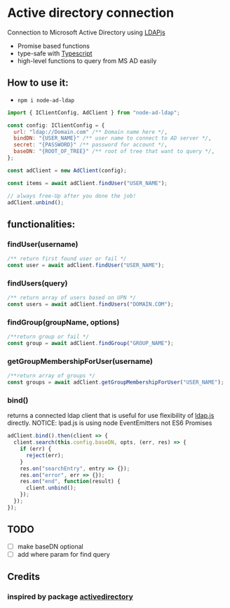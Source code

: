 # Active directory connection

Connection to Microsoft Active Directory using [LDAPjs](https://www.npmjs.com/package/ldapjs)

- Promise based functions
- type-safe with [Typescript](https://www.typescriptlang.org/)
- high-level functions to query from MS AD easily

## How to use it:

- `npm i node-ad-ldap`

```js
import { IClientConfig, AdClient } from "node-ad-ldap";

const config: IClientConfig = {
  url: "ldap://Domain.com" /** Domain name here */,
  bindDN: "{USER_NAME}" /** user name to connect to AD server */,
  secret: "{PASSWORD}" /** password for account */,
  baseDN: "{ROOT_OF_TREE}" /** root of tree that want to query */,
};

const adClient = new AdClient(config);

const items = await adClient.findUser("USER_NAME");

// always free-Up after you done the job!
adClient.unbind();
```

## functionalities:

### findUser(username)

```js
/** return first found user or fail */
const user = await adClient.findUser("USER_NAME");
```

### findUsers(query)

```js
/** return array of users based on UPN */
const users = await adClient.findUsers("DOMAIN.COM");
```

### findGroup(groupName, options)

```js
/**return group or fail */
const group = await adClient.findGroup("GROUP_NAME");
```

### getGroupMembershipForUser(username)

```js
/**return array of groups */
const groups = await adClient.getGroupMembershipForUser("USER_NAME");
```

### bind()

returns a connected ldap client that is useful for use flexibility of [ldap.js](http://ldapjs.org/) directly.
NOTICE: lpad.js is using node EventEmitters not ES6 Promises

```js
adClient.bind().then(client => {
  client.search(this.config.baseDN, opts, (err, res) => {
    if (err) {
      reject(err);
    }
    res.on("searchEntry", entry => {});
    res.on("error", err => {});
    res.on("end", function(result) {
      client.unbind();
    });
  });
});
```

## TODO

- [ ] make baseDN optional
- [ ] add where param for find query

## Credits

### inspired by package [activedirectory](https://www.npmjs.com/package/activedirectory)

